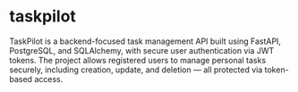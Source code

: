 # taskpilot
TaskPilot is a backend-focused task management API built using FastAPI, PostgreSQL, and SQLAlchemy, with secure user authentication via JWT tokens. The project allows registered users to manage personal tasks securely, including creation, update, and deletion — all protected via token-based access.
